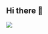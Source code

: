 ## Hi there 👋

<!--
**JeongSu0880/JeongSu0880** is a ✨ _special_ ✨ repository because its `README.md` (this file) appears on your GitHub profile.

Here are some ideas to get you started:

- 🔭 I’m currently working on ...
- 🌱 I’m currently learning ...
- 👯 I’m looking to collaborate on ...
- 🤔 I’m looking for help with ...
- 💬 Ask me about ...
- 📫 How to reach me: ...
- 😄 Pronouns: ...
- ⚡ Fun fact: ...
-->
<a href="https://42seoul.kr/seoul42/main/view" target="_blank"><img src="https://img.shields.io/badge/42Seoul-000000?style=for-the-badge&logo=42&logoColor=white"/></a>
